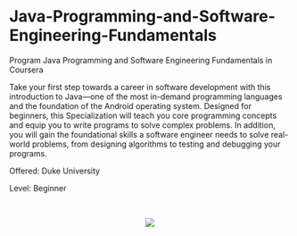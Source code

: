 # Java-Programming-and-Software-Engineering-Fundamentals
Program Java Programming and Software Engineering Fundamentals in Coursera

Take your first step towards a career in software development with this introduction to Java—one 
of the most in-demand programming languages and the foundation of the Android operating system. 
Designed for beginners, this Specialization will teach you core programming concepts and equip you to write programs to solve complex problems. 
In addition, you will gain the foundational skills a software engineer needs to solve real-world problems, 
from designing algorithms to testing and debugging your programs.

Offered: Duke University

Level: Beginner

<br>
<p align="center">
<img src="https://user-images.githubusercontent.com/47467891/155602701-2c6b1a5f-da33-4468-8882-20a2ef1f58da.jpg">
</p>


